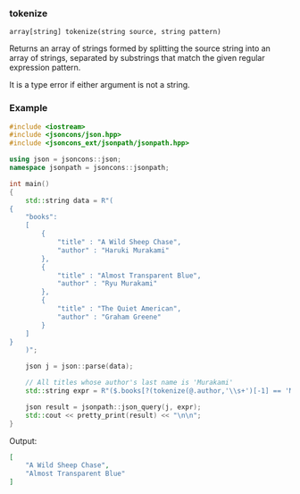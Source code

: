 ### tokenize

```
array[string] tokenize(string source, string pattern)
```

Returns an array of strings formed by splitting the source string into an array of strings, separated by substrings that match the given regular expression pattern.

It is a type error if either argument is not a string.

### Example

```cpp
#include <iostream>
#include <jsoncons/json.hpp>
#include <jsoncons_ext/jsonpath/jsonpath.hpp>

using json = jsoncons::json;
namespace jsonpath = jsoncons::jsonpath;

int main() 
{
    std::string data = R"(
{
    "books":
    [
        {
            "title" : "A Wild Sheep Chase",
            "author" : "Haruki Murakami"
        },
        {
            "title" : "Almost Transparent Blue",
            "author" : "Ryu Murakami"
        },
        {
            "title" : "The Quiet American",
            "author" : "Graham Greene"
        }
    ]
}
    )";

    json j = json::parse(data);

    // All titles whose author's last name is 'Murakami'
    std::string expr = R"($.books[?(tokenize(@.author,'\\s+')[-1] == 'Murakami')].title)";

    json result = jsonpath::json_query(j, expr);
    std::cout << pretty_print(result) << "\n\n";
}
```

Output:

```json
[
    "A Wild Sheep Chase",
    "Almost Transparent Blue"
]
```
